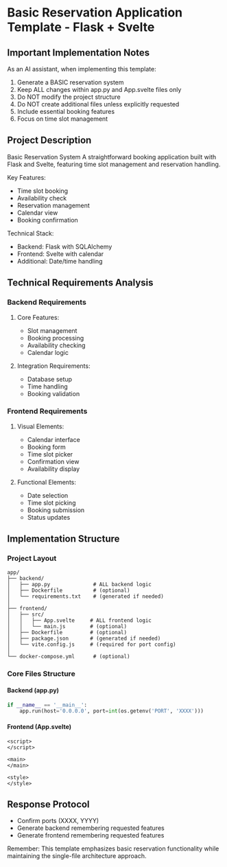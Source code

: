 # Basic Reservation Application Template - Flask + Svelte

## Important Implementation Notes

As an AI assistant, when implementing this template:
1. Generate a BASIC reservation system
2. Keep ALL changes within app.py and App.svelte files only
3. Do NOT modify the project structure
4. Do NOT create additional files unless explicitly requested
5. Include essential booking features
6. Focus on time slot management

## Project Description

Basic Reservation System
A straightforward booking application built with Flask and Svelte, featuring time slot management and reservation handling.

Key Features:
- Time slot booking
- Availability check
- Reservation management
- Calendar view
- Booking confirmation

Technical Stack:
- Backend: Flask with SQLAlchemy
- Frontend: Svelte with calendar
- Additional: Date/time handling

## Technical Requirements Analysis

### Backend Requirements
1. Core Features:
   - Slot management
   - Booking processing
   - Availability checking
   - Calendar logic

2. Integration Requirements:
   - Database setup
   - Time handling
   - Booking validation

### Frontend Requirements
1. Visual Elements:
   - Calendar interface
   - Booking form
   - Time slot picker
   - Confirmation view
   - Availability display

2. Functional Elements:
   - Date selection
   - Time slot picking
   - Booking submission
   - Status updates

## Implementation Structure

### Project Layout
```plaintext
app/
├── backend/
│   ├── app.py              # ALL backend logic
│   ├── Dockerfile          # (optional)
│   └── requirements.txt    # (generated if needed)
│
├── frontend/
│   ├── src/
│   │   ├── App.svelte     # ALL frontend logic
│   │   └── main.js        # (optional)
│   ├── Dockerfile         # (optional)
│   ├── package.json       # (generated if needed)
│   └── vite.config.js     # (required for port config)
│
└── docker-compose.yml      # (optional)
```

### Core Files Structure

#### Backend (app.py)
```python
if __name__ == '__main__':
    app.run(host='0.0.0.0', port=int(os.getenv('PORT', 'XXXX')))
```

#### Frontend (App.svelte)
```svelte
<script>
</script>

<main>
</main>

<style>
</style>
```

## Response Protocol
- Confirm ports (XXXX, YYYY)
- Generate backend remembering requested features
- Generate frontend remembering requested features

Remember: This template emphasizes basic reservation functionality while maintaining the single-file architecture approach.
